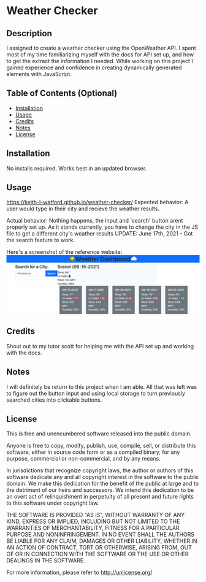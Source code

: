 # Weather Checker

## Description
I assigned to create a weather checker using the OpenWeather API. I spent most of my time familiarizing myself with the docs for API set up, and how to get the extract the information I needed. While working on this project I gained experience and confidence in creating dynamically generated elements with JavaScript.  

## Table of Contents (Optional)
- [Installation](#installation)
- [Usage](#usage)
- [Credits](#credits)
- [Notes](#Notes)
- [License](#license)

## Installation
No installs required. Works best in an updated browser.

## Usage
https://keith-l-watford.github.io/weather-checker/
Expected behavior: A user would type in their city and recieve the weather results.

Actual behavior: Nothing happens, the input and 'search' button arent properly set up. As it stands currently, you have to change the city in the JS file to get a different city's weather results
UPDATE: June 17th, 2021 - Got the search feature to work.


Here's a screenshot of the reference website:
![A screenshot of the referenced website](assets/images/website_screenshot.png)


## Credits
Shout out to my tutor scott for helping me with the API set up and working with the docs.

## Notes
I will definitely be return to this project when I am able. All that was left was to figure out the button input and using local storage to turn previously searched cities into clickable buttons.

## License
This is free and unencumbered software released into the public domain.

Anyone is free to copy, modify, publish, use, compile, sell, or distribute this software, either in source code form or as a compiled binary, for any purpose, commercial or non-commercial, and by any means.

In jurisdictions that recognize copyright laws, the author or authors of this software dedicate any and all copyright interest in the software to the public domain. We make this dedication for the benefit of the public at large and to the detriment of our heirs and successors. We intend this dedication to be an overt act of relinquishment in perpetuity of all present and future rights to this software under copyright law.

THE SOFTWARE IS PROVIDED "AS IS", WITHOUT WARRANTY OF ANY KIND, EXPRESS OR IMPLIED, INCLUDING BUT NOT LIMITED TO THE WARRANTIES OF MERCHANTABILITY, FITNESS FOR A PARTICULAR PURPOSE AND NONINFRINGEMENT. IN NO EVENT SHALL THE AUTHORS BE LIABLE FOR ANY CLAIM, DAMAGES OR OTHER LIABILITY, WHETHER IN AN ACTION OF CONTRACT, TORT OR OTHERWISE, ARISING FROM, OUT OF OR IN CONNECTION WITH THE SOFTWARE OR THE USE OR OTHER DEALINGS IN THE SOFTWARE.

For more information, please refer to http://unlicense.org/